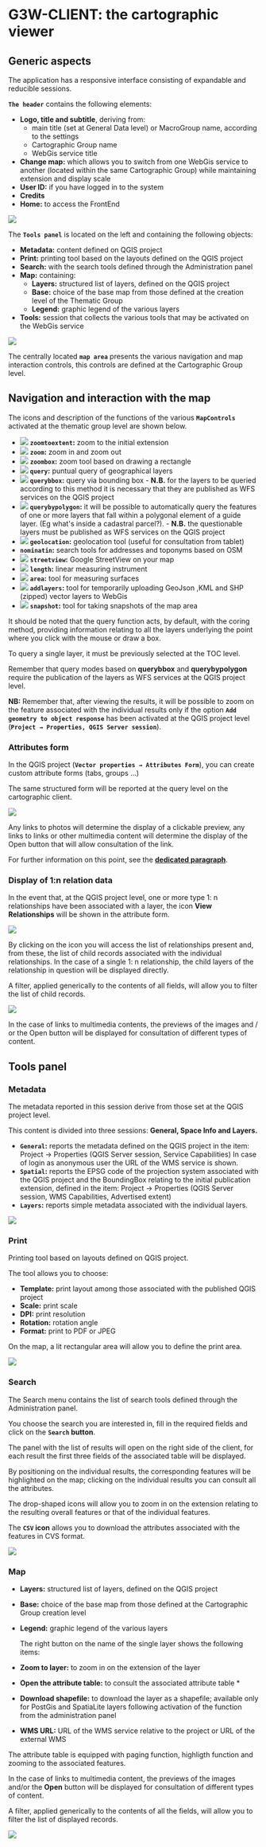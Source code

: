 # G3W-CLIENT: the cartographic viewer
## Generic aspects

The application has a responsive interface consisting of expandable and reducible sessions.

**`The header`** contains the following elements:
 * **Logo, title and subtitle**, deriving from:
   * main title (set at General Data level) or MacroGroup name, according to the settings
   * Cartographic Group name
   * WebGis service title
 * **Change map:** which allows you to switch from one WebGis service to another (located within the same Cartographic Group) while maintaining extension and display scale
 * **User ID:** if you have logged in to the system
 * **Credits**
 * **Home:** to access the FrontEnd

![](images/manual/g3wclient_header.png)

The **`Tools panel`** is located on the left and containing the following objects:
 * **Metadata:** content defined on QGIS project
 * **Print:** printing tool based on the layouts defined on the QGIS project
 * **Search:** with the search tools defined through the Administration panel
 * **Map:** containing:
   * **Layers:** structured list of layers, defined on the QGIS project
   * **Base:** choice of the base map from those defined at the creation level of the Thematic Group
   * **Legend:** graphic legend of the various layers
 * **Tools:** session that collects the various tools that may be activated on the WebGis service

![](images/manual/g3wclient_tool_panel.png)

The centrally located **`map area`** presents the various navigation and map interaction controls, this controls are defined at the Cartographic Group level.

## Navigation and interaction with the map
The icons and description of the functions of the various **`MapControls`** activated at the thematic group level are shown below.

 * ![ ](images/manual/icon_navigation_fitextent.png) **`zoomtoextent`:** zoom to the initial extension
 * ![ ](images/manual/icon_navigation_zoomin.png) **`zoom`:** zoom in and zoom out
 * ![ ](images/manual/icon_navigation_zoomtobox.png) **`zoombox`:** zoom tool based on drawing a rectangle
 * ![ ](images/manual/icon_navigation_querylayer.png) **`query`:** puntual query of geographical layers
 * ![ ](images/manual/icon_navigation_querybox.png) **`querybbox`:** query via bounding box - **N.B.** for the layers to be queried according to this method it is necessary that they are published as WFS services on the QGIS project
 * ![ ](images/manual/icon_navigation_querypoligon.png) **`querybypolygon`:** it will be possible to automatically query the features of one or more layers that fall within a polygonal element of a guide layer. (Eg what's inside a cadastral parcel?). - **N.B.** the questionable layers must be published as WFS services on the QGIS project
 * ![ ](images/manual/icon_navigation_geolocation.png) **`geolocation`:** geolocation tool (useful for consultation from tablet)
 * **`nominatin`:** search tools for addresses and toponyms based on OSM
 * ![ ](images/manual/icon_navigation_streetview.png) **`streetview`:** Google StreetView on your map
 * ![ ](images/manual/icon_navigation_lunghezza.png) **`length`:** linear measuring instrument
 * ![ ](images/manual/icon_navigation_area.png) **`area`:** tool for measuring surfaces
 * ![ ](images/manual/icon_navigation_addlayer.png) **`addlayers`:** tool for temporarily uploading GeoJson ,KML and SHP (zipped) vector layers to WebGis
 * ![ ](images/manual/icon_navigation_snapshot.png) **`snapshot`:** tool for taking snapshots of the map area

It should be noted that the query function acts, by default, with the coring method, providing information relating to all the layers underlying the point where you click with the mouse or draw a box.

To query a single layer, it must be previously selected at the TOC level.

Remember that query modes based on **querybbox** and **querybypolygon** require the publication of the layers as WFS services at the QGIS project level.

**NB:** Remember that, after viewing the results, it will be possible to zoom on the feature associated with the individual results only if the option **`Add geometry to object response`** has been activated at the QGIS project level (**`Project → Properties, QGIS Server session`**).

### Attributes form

In the QGIS project (**`Vector properties → Attributes Form`**), you can create custom attribute forms (tabs, groups ...)

The same structured form will be reported at the query level on the cartographic client.

![](images/manual/g3wclient_view.png)

Any links to photos will determine the display of a clickable preview, any links to links or other multimedia content will determine the display of the Open button that will allow consultation of the link.

For further information on this point, see the [**dedicated paragraph**](https://g3w-suite.readthedocs.io/it/latest/projectsettings.html#viewing-multimedia-content).

### Display of 1:n relation data

In the event that, at the QGIS project level, one or more type 1: n relationships have been associated with a layer, the icon **View Relationships** will be shown in the attribute form.

![](images/manual/icon_relations.png)

By clicking on the icon you will access the list of relationships present and, from these, the list of child records associated with the individual relationships. In the case of a single 1: n relationship, the child layers of the relationship in question will be displayed directly.

A filter, applied generically to the contents of all fields, will allow you to filter the list of child records.

![](images/manual/g3wclient_relations_view.png)

In the case of links to multimedia contents, the previews of the images and / or the Open button will be displayed for consultation of different types of content.

## Tools panel
### Metadata
The metadata reported in this session derive from those set at the QGIS project level.

This content is divided into three sessions: **General, Space Info and Layers.**
 * **`General`:** reports the metadata defined on the QGIS project in the item: Project →  Properties (QGIS Server session, Service Capabilities)
   In case of login as anonymous user the URL of the WMS service is shown.
 * **`Spatial`:** reports the EPSG code of the projection system associated with the QGIS project and the BoundingBox relating to the initial publication extension, defined in the item: Project →  Properties (QGIS Server session, WMS Capabilities, Advertised extent)
 * **`Layers`:** reports simple metadata associated with the individual layers.

![](images/manual/g3wclient_metadata_view.png)

### Print
Printing tool based on layouts defined on QGIS project.

The tool allows you to choose:
 * **Template:** print layout among those associated with the published QGIS project
 * **Scale:** print scale
 * **DPI:** print resolution
 * **Rotation:** rotation angle
 * **Format:** print to PDF or JPEG

On the map, a lit rectangular area will allow you to define the print area.

![](images/manual/g3wclient_print_tool.png)

### Search
The Search menu contains the list of search tools defined through the Administration panel.

You choose the search you are interested in, fill in the required fields and click on the **`Search` button**.

The panel with the list of results will open on the right side of the client, for each result the first three fields of the associated table will be displayed.

By positioning on the individual results, the corresponding features will be highlighted on the map; clicking on the individual results you can consult all the attributes.

The drop-shaped icons will allow you to zoom in on the extension relating to the resulting overall features or that of the individual features.

The **`CSV` icon** allows you to download the attributes associated with the features in CVS format.

![](images/manual/g3wclient_search_example.png)

### Map
 * **Layers:** structured list of layers, defined on the QGIS project
 * **Base:** choice of the base map from those defined at the Cartographic Group creation level
 * **Legend:** graphic legend of the various layers
 
   The right button on the name of the single layer shows the following items:
 * **Zoom to layer:** to zoom in on the extension of the layer
 * **Open the attribute table:** to consult the associated attribute table *
 * **Download shapefile:** to download the layer as a shapefile; available only for PostGis and SpatiaLite layers following activation of the function from the administration panel
 * **WMS URL:** URL of the WMS service relative to the project or URL of the external WMS

The attribute table is equipped with paging function, highligth function and zooming to the associated features.

In the case of links to multimedia content, the previews of the images and/or the **Open** button will be displayed for consultation of different types of content.

A filter, applied generically to the contents of all the fields, will allow you to filter the list of displayed records.

![](images/manual/g3wclient_table_view.png)

